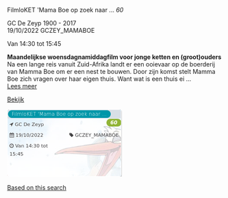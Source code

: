 FilmloKET 'Mama Boe op zoek naar ... *60*

GC De Zeyp 1900 - 2017  
19/10/2022 GCZEY\_MAMABOE  

Van 14:30 tot 15:45

  

**Maandelijkse woensdagnamiddagfilm voor jonge ketten en (groot)ouders**  
Na een lange reis vanuit Zuid-Afrika landt er een ooievaar op de boerderij van Mamma Boe om er een nest te bouwen. Door zijn komst stelt Mamma Boe zich vragen over haar eigen thuis. Want wat is een thuis ei ...  
[Lees meer](https://tickets.vgc.be/activity/subscribe/GCZEY_MAMABOE)

[Bekijk](https://tickets.vgc.be/ticketingActivity/subscribe/GCZEY_MAMABOE)

![](80204.png)

[Based on this search](https://tickets.vgc.be/activity/index?&vrijeplaatsen=1&Age%5B%5D=3%2C5&entity=276)